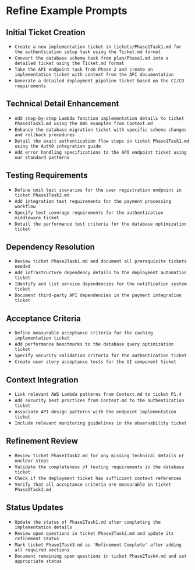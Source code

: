 # Refine Example Prompts

## Initial Ticket Creation
- `Create a new implementation ticket in tickets/Phase1Task1.md for the authentication setup task using the Ticket.md format`
- `Convert the database schema task from plan/Phase1.md into a detailed ticket using the Ticket.md format`
- `Take the API endpoint task from Phase 2 and create an implementation ticket with context from the API documentation`
- `Generate a detailed deployment pipeline ticket based on the CI/CD requirements`

## Technical Detail Enhancement
- `Add step-by-step Lambda function implementation details to ticket Phase1Task3.md using the AWS examples from Context.md`
- `Enhance the database migration ticket with specific schema changes and rollback procedures`
- `Detail the exact authentication flow steps in ticket Phase1Task1.md using the Auth0 integration guide`
- `Add error handling specifications to the API endpoint ticket using our standard patterns`

## Testing Requirements
- `Define unit test scenarios for the user registration endpoint in ticket Phase1Task2.md`
- `Add integration test requirements for the payment processing workflow`
- `Specify test coverage requirements for the authentication middleware ticket`
- `Detail the performance test criteria for the database optimization ticket`

## Dependency Resolution
- `Review ticket Phase2Task1.md and document all prerequisite tickets needed`
- `Add infrastructure dependency details to the deployment automation ticket`
- `Identify and list service dependencies for the notification system ticket`
- `Document third-party API dependencies in the payment integration ticket`

## Acceptance Criteria
- `Define measurable acceptance criteria for the caching implementation ticket`
- `Add performance benchmarks to the database query optimization ticket`
- `Specify security validation criteria for the authentication ticket`
- `Create user story acceptance tests for the UI component ticket`

## Context Integration
- `Link relevant AWS Lambda patterns from Context.md to ticket P1.4`
- `Add security best practices from Context.md to the authentication ticket`
- `Associate API design patterns with the endpoint implementation ticket`
- `Include relevant monitoring guidelines in the observability ticket`

## Refinement Review
- `Review ticket Phase1Task2.md for any missing technical details or unclear steps`
- `Validate the completeness of testing requirements in the database ticket`
- `Check if the deployment ticket has sufficient context references`
- `Verify that all acceptance criteria are measurable in ticket Phase2Task3.md`

## Status Updates
- `Update the status of Phase1Task1.md after completing the implementation details`
- `Review open questions in ticket Phase2Task2.md and update its refinement status`
- `Mark ticket Phase1Task3.md as 'Refinement Complete' after adding all required sections`
- `Document remaining open questions in ticket Phase2Task4.md and set appropriate status`